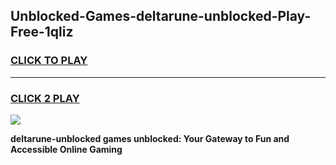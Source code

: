 
## Unblocked-Games-deltarune-unblocked-Play-Free-1qliz
<h3>
<a href="https://premium76.site?title=deltarune-unblocked&ref=18A1">CLICK TO PLAY</a></h3>
<hr>

<h3>
<a href="https://premium76.site?title=deltarune-unblocked&ref=18A1">CLICK 2 PLAY</a>
  
</h3>

<a href="https://premium76.site?title=deltarune-unblocked&ref=18A1"><img src="https://clearcache.store/games.png"></a>


**deltarune-unblocked games unblocked: Your Gateway to Fun and Accessible Online Gaming**
